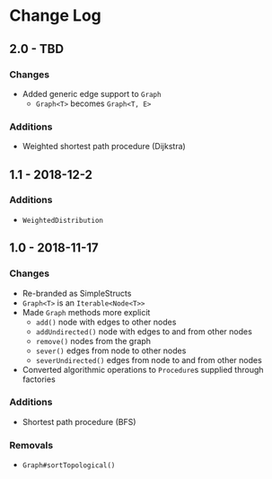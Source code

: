 # Change Log

## 2.0 - TBD
### Changes
* Added generic edge support to `Graph`
	* `Graph<T>` becomes `Graph<T, E>`
### Additions
* Weighted shortest path procedure (Dijkstra)

## 1.1 - 2018-12-2
### Additions
* `WeightedDistribution`

## 1.0 - 2018-11-17
### Changes
* Re-branded as SimpleStructs
* `Graph<T>` is an `Iterable<Node<T>>`
* Made `Graph` methods more explicit
	* `add()` node with edges to other nodes
	* `addUndirected()` node with edges to and from other nodes
	* `remove()` nodes from the graph
	* `sever()` edges from node to other nodes
	* `severUndirected()` edges from node to and from other nodes
* Converted algorithmic operations to `Procedure`s supplied through factories
### Additions
* Shortest path procedure (BFS)
### Removals
* `Graph#sortTopological()`
